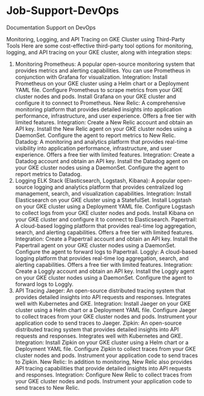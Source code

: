 # Job-Support-DevOps
Documentation Support on DevOps

Monitoring, Logging, and API Tracing on GKE Cluster using Third-Party Tools
Here are some cost-effective third-party tool options for monitoring, logging, and API tracing on your GKE cluster, along with integration steps:

1. Monitoring
Prometheus: A popular open-source monitoring system that provides metrics and alerting capabilities. You can use Prometheus in conjunction with Grafana for visualization.
Integration:
Install Prometheus on your GKE cluster using a Helm chart or a Deployment YAML file.
Configure Prometheus to scrape metrics from your GKE cluster nodes and pods.
Install Grafana on your GKE cluster and configure it to connect to Prometheus.
New Relic: A comprehensive monitoring platform that provides detailed insights into application performance, infrastructure, and user experience. Offers a free tier with limited features.
Integration:
Create a New Relic account and obtain an API key.
Install the New Relic agent on your GKE cluster nodes using a DaemonSet.
Configure the agent to report metrics to New Relic.
Datadog: A monitoring and analytics platform that provides real-time visibility into application performance, infrastructure, and user experience. Offers a free tier with limited features.
Integration:
Create a Datadog account and obtain an API key.
Install the Datadog agent on your GKE cluster nodes using a DaemonSet.
Configure the agent to report metrics to Datadog.
2. Logging
ELK Stack (Elasticsearch, Logstash, Kibana): A popular open-source logging and analytics platform that provides centralized log management, search, and visualization capabilities.
Integration:
Install Elasticsearch on your GKE cluster using a StatefulSet.
Install Logstash on your GKE cluster using a Deployment YAML file.
Configure Logstash to collect logs from your GKE cluster nodes and pods.
Install Kibana on your GKE cluster and configure it to connect to Elasticsearch.
Papertrail: A cloud-based logging platform that provides real-time log aggregation, search, and alerting capabilities. Offers a free tier with limited features.
Integration:
Create a Papertrail account and obtain an API key.
Install the Papertrail agent on your GKE cluster nodes using a DaemonSet.
Configure the agent to forward logs to Papertrail.
Loggly: A cloud-based logging platform that provides real-time log aggregation, search, and alerting capabilities. Offers a free tier with limited features.
Integration:
Create a Loggly account and obtain an API key.
Install the Loggly agent on your GKE cluster nodes using a DaemonSet.
Configure the agent to forward logs to Loggly.
3. API Tracing
Jaeger: An open-source distributed tracing system that provides detailed insights into API requests and responses. Integrates well with Kubernetes and GKE.
Integration:
Install Jaeger on your GKE cluster using a Helm chart or a Deployment YAML file.
Configure Jaeger to collect traces from your GKE cluster nodes and pods.
Instrument your application code to send traces to Jaeger.
Zipkin: An open-source distributed tracing system that provides detailed insights into API requests and responses. Integrates well with Kubernetes and GKE.
Integration:
Install Zipkin on your GKE cluster using a Helm chart or a Deployment YAML file.
Configure Zipkin to collect traces from your GKE cluster nodes and pods.
Instrument your application code to send traces to Zipkin.
New Relic: In addition to monitoring, New Relic also provides API tracing capabilities that provide detailed insights into API requests and responses.
Integration:
Configure New Relic to collect traces from your GKE cluster nodes and pods.
Instrument your application code to send traces to New Relic.
